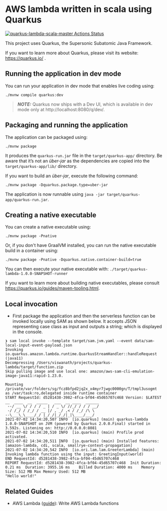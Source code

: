 # AWS lambda written in scala using Quarkus

[![quarkus-lambda-scala-master Actions Status](https://github.com/viswanath7/quarkus-lambda-scala/actions/workflows/maven.yml/badge.svg)](https://github.com/viswanath7/quarkus-lambda-scala/actions)

This project uses Quarkus, the Supersonic Subatomic Java Framework.

If you want to learn more about Quarkus, please visit its website: https://quarkus.io/ .

## Running the application in dev mode

You can run your application in dev mode that enables live coding using:
```shell script
./mvnw compile quarkus:dev
```

> **_NOTE:_**  Quarkus now ships with a Dev UI, which is available in dev mode only at http://localhost:8080/q/dev/.

## Packaging and running the application

The application can be packaged using:
```shell script
./mvnw package
```
It produces the `quarkus-run.jar` file in the `target/quarkus-app/` directory.
Be aware that it’s not an _über-jar_ as the dependencies are copied into the `target/quarkus-app/lib/` directory.

If you want to build an _über-jar_, execute the following command:
```shell script
./mvnw package -Dquarkus.package.type=uber-jar
```

The application is now runnable using `java -jar target/quarkus-app/quarkus-run.jar`.

## Creating a native executable

You can create a native executable using: 
```shell script
./mvnw package -Pnative
```

Or, if you don't have GraalVM installed, you can run the native executable build in a container using: 
```shell script
./mvnw package -Pnative -Dquarkus.native.container-build=true
```

You can then execute your native executable with: `./target/quarkus-lambda-1.0.0-SNAPSHOT-runner`

If you want to learn more about building native executables, please consult https://quarkus.io/guides/maven-tooling.html.

## Local invocation 

- First package the application and then the serverless function can be invoked locally using SAM as shown below.
It accepts JSON representing case class as input and outputs a string; which is displayed in the console.  

```docker
❯ sam local invoke --template target/sam.jvm.yaml --event data/sam-local-input-event-payload.json
Invoking io.quarkus.amazon.lambda.runtime.QuarkusStreamHandler::handleRequest (java11)
Decompressing /Users/viswanath/projects/quarkus-lambda/target/function.zip
Skip pulling image and use local one: amazon/aws-sam-cli-emulation-image-java11:rapid-1.23.0.

Mounting /private/var/folders/sg/fcz8bfpd2jq2x_x4myr7jwgc0000gn/T/tmpl3usogmt as /var/task:ro,delegated inside runtime container
START RequestId: d5281438-3982-4fca-bf04-45d65707c468 Version: $LATEST
__  ____  __  _____   ___  __ ____  ______
 --/ __ \/ / / / _ | / _ \/ //_/ / / / __/
 -/ /_/ / /_/ / __ |/ , _/ ,< / /_/ /\ \
--\___\_\____/_/ |_/_/|_/_/|_|\____/___/
2021-07-02 14:34:20,507 INFO  [io.quarkus] (main) quarkus-lambda 1.0.0-SNAPSHOT on JVM (powered by Quarkus 2.0.0.Final) started in 3.592s. Listening on: http://0.0.0.0:8081
2021-07-02 14:34:20,510 INFO  [io.quarkus] (main) Profile prod activated.
2021-07-02 14:34:20,511 INFO  [io.quarkus] (main) Installed features: [amazon-lambda, cdi, scala, smallrye-context-propagation]
2021-07-02 14:34:20,542 INFO  [io.ori.lam.lam.GreeterLambda] (main) Invoking lambda function using the input: GreetingInput(world)
END RequestId: d5281438-3982-4fca-bf04-45d65707c468
REPORT RequestId: d5281438-3982-4fca-bf04-45d65707c468	Init Duration: 0.21 ms	Duration: 3955.16 ms	Billed Duration: 4000 ms	Memory Size: 512 MB	Max Memory Used: 512 MB
"Hello world!"
```

## Related Guides

- AWS Lambda ([guide](https://quarkus.io/guides/amazon-lambda)): Write AWS Lambda functions
